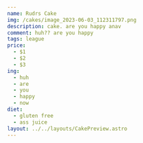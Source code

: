 ```yaml
---
name: Rudrs Cake
img: /cakes/image_2023-06-03_112311797.png
description: cake. are you happy anav
comment: huh?? are you happy
tags: league
price:
  - $1
  - $2
  - $3
ing:
  - huh
  - are
  - you
  - happy
  - now
diet:
  - gluten free
  - ass juice
layout: ../../layouts/CakePreview.astro
---
```


